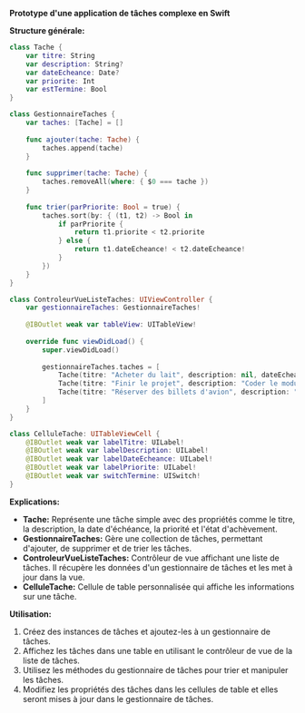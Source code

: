 **Prototype d'une application de tâches complexe en Swift**

**Structure générale:**

```swift
class Tache {
    var titre: String
    var description: String?
    var dateEcheance: Date?
    var priorite: Int
    var estTermine: Bool
}

class GestionnaireTaches {
    var taches: [Tache] = []
    
    func ajouter(tache: Tache) {
        taches.append(tache)
    }
    
    func supprimer(tache: Tache) {
        taches.removeAll(where: { $0 === tache })
    }
    
    func trier(parPriorite: Bool = true) {
        taches.sort(by: { (t1, t2) -> Bool in
            if parPriorite {
                return t1.priorite < t2.priorite
            } else {
                return t1.dateEcheance! < t2.dateEcheance!
            }
        })
    }
}

class ControleurVueListeTaches: UIViewController {
    var gestionnaireTaches: GestionnaireTaches!
    
    @IBOutlet weak var tableView: UITableView!
    
    override func viewDidLoad() {
        super.viewDidLoad()
        
        gestionnaireTaches.taches = [
            Tache(titre: "Acheter du lait", description: nil, dateEcheance: nil, priorite: 1, estTermine: false),
            Tache(titre: "Finir le projet", description: "Coder le module de persistance", dateEcheance: Date(), priorite: 5, estTermine: false),
            Tache(titre: "Réserver des billets d'avion", description: "Pour les vacances d'été", dateEcheance: Date(timeIntervalSinceNow: 60 * 60 * 24 * 30), priorite: 3, estTermine: true),
        ]
    }
}

class CelluleTache: UITableViewCell {
    @IBOutlet weak var labelTitre: UILabel!
    @IBOutlet weak var labelDescription: UILabel!
    @IBOutlet weak var labelDateEcheance: UILabel!
    @IBOutlet weak var labelPriorite: UILabel!
    @IBOutlet weak var switchTermine: UISwitch!
}
```

**Explications:**

* **Tache:** Représente une tâche simple avec des propriétés comme le titre, la description, la date d'échéance, la priorité et l'état d'achèvement.
* **GestionnaireTaches:** Gère une collection de tâches, permettant d'ajouter, de supprimer et de trier les tâches.
* **ControleurVueListeTaches:** Contrôleur de vue affichant une liste de tâches. Il récupère les données d'un gestionnaire de tâches et les met à jour dans la vue.
* **CelluleTache:** Cellule de table personnalisée qui affiche les informations sur une tâche.

**Utilisation:**

1. Créez des instances de tâches et ajoutez-les à un gestionnaire de tâches.
2. Affichez les tâches dans une table en utilisant le contrôleur de vue de la liste de tâches.
3. Utilisez les méthodes du gestionnaire de tâches pour trier et manipuler les tâches.
4. Modifiez les propriétés des tâches dans les cellules de table et elles seront mises à jour dans le gestionnaire de tâches.